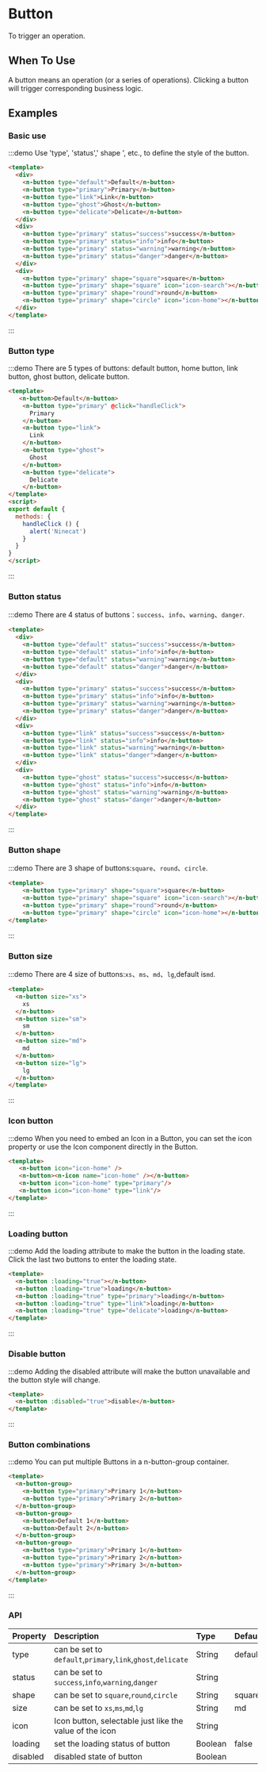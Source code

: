 # Button
To trigger an operation.

## When To Use
A button means an operation (or a series of operations). Clicking a button will trigger corresponding business logic.

## Examples

### Basic use
:::demo Use 'type', 'status',' shape ', etc., to define the style of the button.
```html
<template>
  <div>
    <n-button type="default">Default</n-button>
    <n-button type="primary">Primary</n-button>
    <n-button type="link">Link</n-button>
    <n-button type="ghost">Ghost</n-button>
    <n-button type="delicate">Delicate</n-button>
  </div>
  <div>
    <n-button type="primary" status="success">success</n-button>
    <n-button type="primary" status="info">info</n-button>
    <n-button type="primary" status="warning">warning</n-button>
    <n-button type="primary" status="danger">danger</n-button>
  </div>
  <div>
    <n-button type="primary" shape="square">square</n-button>
    <n-button type="primary" shape="square" icon="icon-search"></n-button>
    <n-button type="primary" shape="round">round</n-button>
    <n-button type="primary" shape="circle" icon="icon-home"></n-button>
  </div>
</template>
```
:::

### Button type
:::demo There are 5 types of buttons: default button, home button, link button, ghost button, delicate button.
```html
<template>
   <n-button>Default</n-button>
    <n-button type="primary" @click="handleClick">
      Primary
    </n-button>
    <n-button type="link">
      Link
    </n-button>
    <n-button type="ghost">
      Ghost
    </n-button>
    <n-button type="delicate">
      Delicate
    </n-button>
</template>
<script>
export default {
  methods: {
    handleClick () {
      alert('Ninecat')
    }
  }
}
</script>

```
:::

### Button status
:::demo There are 4 status of buttons：`success`、`info`、`warning`、`danger`.
```html
<template>
  <div>
    <n-button type="default" status="success">success</n-button>
    <n-button type="default" status="info">info</n-button>
    <n-button type="default" status="warning">warning</n-button>
    <n-button type="default" status="danger">danger</n-button>
  </div>
  <div>
    <n-button type="primary" status="success">success</n-button>
    <n-button type="primary" status="info">info</n-button>
    <n-button type="primary" status="warning">warning</n-button>
    <n-button type="primary" status="danger">danger</n-button>
  </div>
  <div>
    <n-button type="link" status="success">success</n-button>
    <n-button type="link" status="info">info</n-button>
    <n-button type="link" status="warning">warning</n-button>
    <n-button type="link" status="danger">danger</n-button>
  </div>
  <div>
    <n-button type="ghost" status="success">success</n-button>
    <n-button type="ghost" status="info">info</n-button>
    <n-button type="ghost" status="warning">warning</n-button>
    <n-button type="ghost" status="danger">danger</n-button>
  </div>
</template>
```

:::

### Button shape
:::demo There are 3 shape of buttons:`square`、`round`、`circle`.
```html
<template>
    <n-button type="primary" shape="square">square</n-button>
    <n-button type="primary" shape="square" icon="icon-search"></n-button>
    <n-button type="primary" shape="round">round</n-button>
    <n-button type="primary" shape="circle" icon="icon-home"></n-button>
</template>
```
:::

### Button size
:::demo There are 4 size of buttons:`xs`、`ms`、`md`、`lg`,default is`md`.
```html
<template>
  <n-button size="xs">
    xs
  </n-button>
  <n-button size="sm">
    sm
  </n-button>
  <n-button size="md">
    md
  </n-button>
  <n-button size="lg">
    lg
  </n-button>
</template>
```
:::

### Icon button

:::demo When you need to embed an Icon in a Button, you can set the icon property or use the Icon component directly in the Button.
```html
<template>
   <n-button icon="icon-home" />
   <n-button><n-icon name="icon-home" /></n-button>
   <n-button icon="icon-home" type="primary"/>
   <n-button icon="icon-home" type="link"/>
</template>
```
:::

### Loading button

:::demo Add the loading attribute to make the button in the loading state. Click the last two buttons to enter the loading state.
```html
<template>
  <n-button :loading="true"></n-button>
  <n-button :loading="true">loading</n-button>
  <n-button :loading="true" type="primary">loading</n-button>
  <n-button :loading="true" type="link">loading</n-button>
  <n-button :loading="true" type="delicate">loading</n-button>
</template>
```
:::

### Disable button

:::demo Adding the disabled attribute will make the button unavailable and the button style will change.
```html
<template>
  <n-button :disabled="true">disable</n-button>
</template>
```
:::


### Button combinations

:::demo You can put multiple Buttons in a n-button-group container.
```html
<template>
  <n-button-group>
    <n-button type="primary">Primary 1</n-button>
    <n-button type="primary">Primary 2</n-button>
  </n-button-group>
  <n-button-group>
    <n-button>Default 1</n-button>
    <n-button>Default 2</n-button>
  </n-button-group>
  <n-button-group>
    <n-button type="primary">Primary 1</n-button>
    <n-button type="primary">Primary 2</n-button>
    <n-button type="primary">Primary 3</n-button>
  </n-button-group>
</template>
```
:::


### API

| Property | Description | Type | Default |
| :--- | :--- | :--- | :--- |
| type | can be set to `default`,`primary`,`link`,`ghost`,`delicate` | String | default |
| status | can be set to `success`,`info`,`warning`,`danger` | String |  |
| shape | can be set to `square`,`round`,`circle` | String | square |
| size | can be set to `xs`,`ms`,`md`,`lg` | String | md |
| icon | Icon button, selectable just like the value of the icon | String |  |
| loading    | set the loading status of button | Boolean     | false |
| disabled    | disabled state of button | Boolean     |  |